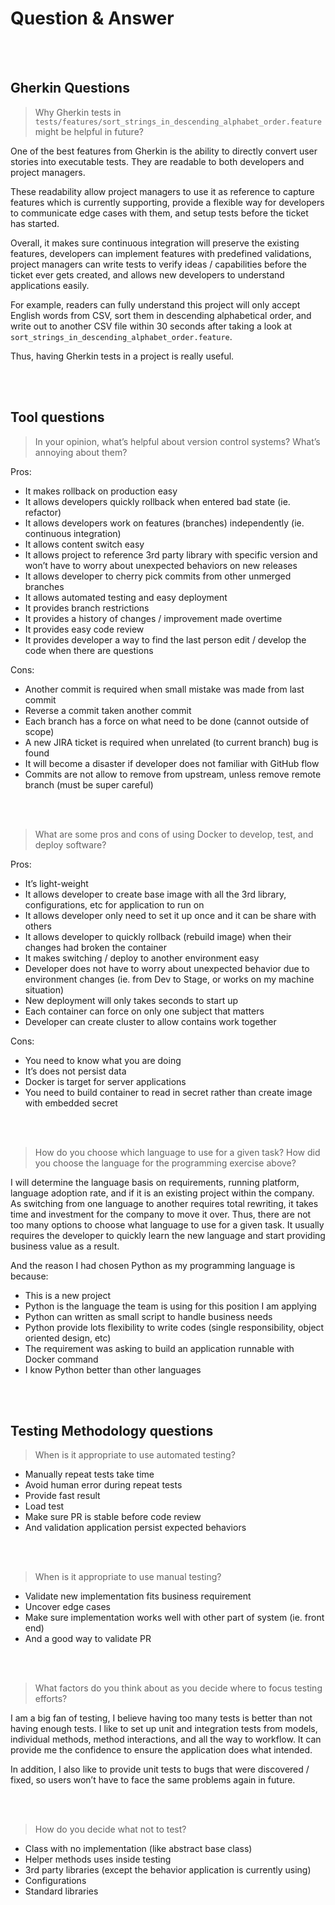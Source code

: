 # Question & Answer

<br/><br/>
##  **Gherkin Questions**
> Why Gherkin tests in `tests/features/sort_strings_in_descending_alphabet_order.feature` might be helpful in future?

One of the best features from Gherkin is the ability to directly convert user stories into executable tests.  They are readable to both developers and project managers.  

These readability allow project managers to use it as reference to capture features which is currently supporting, provide a flexible way for developers to communicate edge cases with them, and setup tests before the ticket has started. 

Overall, it makes sure continuous integration will preserve the existing features, developers can implement features with predefined validations, project managers can write tests to verify ideas / capabilities before the ticket ever gets created, and allows new developers to understand applications easily.

For example, readers can fully understand this project will only accept English words from CSV, sort them in descending alphabetical order,  and write out to another CSV file within 30 seconds after taking a look at `sort_strings_in_descending_alphabet_order.feature`.  

Thus, having Gherkin tests in a project is really useful.

<br/><br/>
## **Tool questions**
> In your opinion, what’s helpful about version control systems? What’s annoying about them?

Pros:
- It makes rollback on production easy
- It allows developers quickly rollback when entered bad state (ie. refactor)
- It allows developers work on features (branches) independently (ie. continuous integration)
- It allows content switch easy
- It allows project to reference 3rd party library with specific version and won’t have to worry about unexpected behaviors on new releases
- It allows developer to cherry pick commits from other unmerged branches
- It allows automated testing and easy deployment
- It provides branch restrictions
- It provides a history of changes / improvement made overtime
- It provides easy code review
- It provides developer a way to find the last person edit / develop the code when there are questions

Cons:
- Another commit is required when small mistake was made from last commit
- Reverse a commit taken another commit
- Each branch has a force on what need to be done (cannot outside of scope)
- A new JIRA ticket is required when unrelated (to current branch) bug is found
- It will become a disaster if developer does not familiar with GitHub flow
- Commits are not allow to remove from upstream, unless remove remote branch (must be super careful)

<br/><br/>
> What are some pros and cons of using Docker to develop, test, and deploy software?

Pros:
- It’s light-weight
- It allows developer to create base image with all the 3rd library, configurations, etc for application to run on
- It allows developer only need to set it up once and it can be share with others
- It allows developer to quickly rollback (rebuild image) when their changes had broken the container
- It makes switching / deploy to another environment easy
- Developer does not have to worry about unexpected behavior due to environment changes (ie. from Dev to Stage, or works on my machine situation)
- New deployment will only takes seconds to start up
- Each container can force on only one subject that matters
- Developer can create cluster to allow contains work together

Cons:
- You need to know what you are doing
- It’s does not persist data
- Docker is target for server applications
- You need to build container to read in secret rather than create image with embedded secret

<br/><br/>
> How do you choose which language to use for a given task? How did you choose the language for the programming exercise above?

I will determine the language basis on requirements, running platform, language adoption rate, and if it is an existing project within the company.  As switching from one language to another requires total rewriting, it takes time and investment for the company to move it over.  Thus, there are not too many options to choose what language to use for a given task.  It usually requires the developer to quickly learn the new language and start providing business value as a result.

And the reason I had chosen Python as my programming language is because:
- This is a new project
- Python is the language the team is using for this position I am applying
- Python can written as small script to handle business needs
- Python provide lots flexibility to write codes (single responsibility, object oriented design, etc)
- The requirement was asking to build an application runnable with Docker command
- I know Python better than other languages 


<br/><br/>
## **Testing Methodology questions**

> When is it appropriate to use automated testing? 

- Manually repeat tests take time
- Avoid human error during repeat tests
- Provide fast result
- Load test
- Make sure PR is stable before code review
- And validation application persist expected behaviors

<br/><br/>
> When is it appropriate to use manual testing?

- Validate new implementation fits business requirement
- Uncover edge cases
- Make sure implementation works well with other part of system (ie. front end)
- And a good way to validate PR

<br/><br/>
> What factors do you think about as you decide where to focus testing efforts? 

I am a big fan of testing, I believe having too many tests is better than not having enough tests.  I like to set up unit and integration tests from models, individual methods, method interactions, and all the way to workflow.   It can provide me the confidence to ensure the application does what intended.

In addition, I also like to provide unit tests to bugs that were discovered / fixed, so users won’t have to face the same problems again in future.    

<br/><br/>
> How do you decide what not to test?

- Class with no implementation (like abstract base class) 
- Helper methods uses inside testing
- 3rd party libraries (except the behavior application is currently using)
- Configurations 
- Standard libraries

